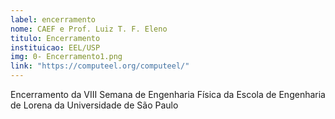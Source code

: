 ```yaml
---
label: encerramento
nome: CAEF e Prof. Luiz T. F. Eleno
titulo: Encerramento
instituicao: EEL/USP
img: 0- Encerramento1.png
link: "https://computeel.org/computeel/"
---
```


Encerramento da VIII Semana de Engenharia Física da Escola de Engenharia de Lorena da Universidade de São Paulo
